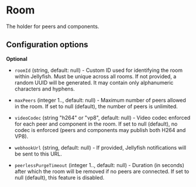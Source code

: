 # Room

The holder for peers and components.

## Configuration options

**Optional**

* `roomId` (string, default: null) - Custom ID used for identifying the room within Jellyfish.
  Must be unique across all rooms. If not provided, a random UUID will be generated. 
  It may contain only alphanumeric characters and hyphens.

* `maxPeers` (integer 1.., default: null) - Maximum number of peers allowed in the room.
  If set to null (default), the number of peers is unlimited.

* `videoCodec` (string "h264" or "vp8", default: null) - Video codec enforced for each peer and component in the room.
  If set to null (default), no codec is enforced (peers and components may publish both H264 and VP8).

* `webhookUrl` (string, default: null) - If provided, Jellyfish notifications will be sent to this URL.

* `peerlessPurgeTimeout` (integer 1.., default: null) - Duration (in seconds) after which the room
  will be removed if no peers are connected. If set to null (default), this feature is disabled.
